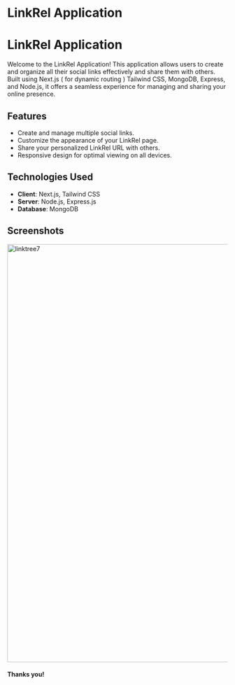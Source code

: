 # LinkRel Application
# LinkRel Application

Welcome to the LinkRel Application! This application allows users to create and organize all their social links effectively and share them with others. Built using Next.js ( for dynamic routing ) Tailwind CSS, MongoDB, Express, and Node.js, it offers a seamless experience for managing and sharing your online presence.

## Features

-   Create and manage multiple social links.
-   Customize the appearance of your LinkRel page.
-   Share your personalized LinkRel URL with others.
-   Responsive design for optimal viewing on all devices.

## Technologies Used

-   **Client**: Next.js, Tailwind CSS
-   **Server**: Node.js, Express.js
-   **Database**: MongoDB




## Screenshots
<!-- ![alt text](image-1.png)
![alt text](image-2.png)
![alt text](image-3.png)
![alt text](image-5.png)
![alt text](image-4.png) -->

<img width="956" alt="linktree7" src="https://github.com/ashutoshgithubs/linktree/assets/97340498/2f847c7c-0c8c-44eb-8d02-35128c06f223">



#### Thanks you!

